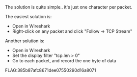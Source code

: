 The solution is quite simple.. it's just one character per packet.

The easiest solution is:
* Open in Wireshark
* Right-click on any packet and click "Follow -> TCP Stream"

Another solution is:
* Open in Wireshark
* Set the display filter "tcp.len > 0"
* Go to each packet, and record the one byte of data

FLAG:385b87afc8671dee07550290d16a8071

